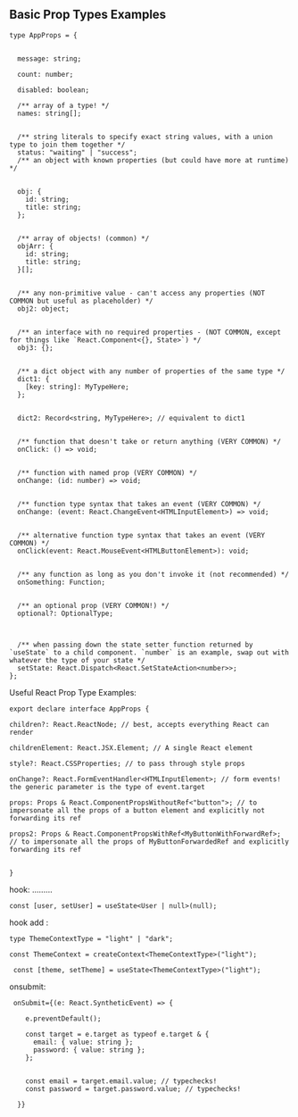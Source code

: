 ## Basic Prop Types Examples
    
    
    type AppProps = {

    
      message: string;
      
      count: number;
      
      disabled: boolean;
      
      /** array of a type! */
      names: string[];

      
      /** string literals to specify exact string values, with a union type to join them together */
      status: "waiting" | "success";
      /** an object with known properties (but could have more at runtime) */

      
      obj: {
        id: string;
        title: string;
      };

      
      /** array of objects! (common) */
      objArr: {
        id: string;
        title: string;
      }[];

      
      /** any non-primitive value - can't access any properties (NOT COMMON but useful as placeholder) */
      obj2: object;

      
      /** an interface with no required properties - (NOT COMMON, except for things like `React.Component<{}, State>`) */
      obj3: {};

      
      /** a dict object with any number of properties of the same type */
      dict1: {
        [key: string]: MyTypeHere;
      };

      
      dict2: Record<string, MyTypeHere>; // equivalent to dict1

      
      /** function that doesn't take or return anything (VERY COMMON) */
      onClick: () => void;

      
      /** function with named prop (VERY COMMON) */
      onChange: (id: number) => void;

      
      /** function type syntax that takes an event (VERY COMMON) */
      onChange: (event: React.ChangeEvent<HTMLInputElement>) => void;

      
      /** alternative function type syntax that takes an event (VERY COMMON) */
      onClick(event: React.MouseEvent<HTMLButtonElement>): void;

      
      /** any function as long as you don't invoke it (not recommended) */
      onSomething: Function;

      
      /** an optional prop (VERY COMMON!) */
      optional?: OptionalType;


      
      /** when passing down the state setter function returned by `useState` to a child component. `number` is an example, swap out with whatever the type of your state */
      setState: React.Dispatch<React.SetStateAction<number>>;
    };





Useful React Prop Type Examples:



    export declare interface AppProps {
    
    children?: React.ReactNode; // best, accepts everything React can render

    childrenElement: React.JSX.Element; // A single React element
    
    style?: React.CSSProperties; // to pass through style props
    
    onChange?: React.FormEventHandler<HTMLInputElement>; // form events! the generic parameter is the type of event.target
    
    props: Props & React.ComponentPropsWithoutRef<"button">; // to impersonate all the props of a button element and explicitly not forwarding its ref
    
    props2: Props & React.ComponentPropsWithRef<MyButtonWithForwardRef>; // to impersonate all the props of MyButtonForwardedRef and explicitly forwarding its ref

    
    }
hook:
.........

    const [user, setUser] = useState<User | null>(null);

hook add :

    type ThemeContextType = "light" | "dark";
    
    const ThemeContext = createContext<ThemeContextType>("light");

     const [theme, setTheme] = useState<ThemeContextType>("light");

onsubmit:

     onSubmit={(e: React.SyntheticEvent) => {
     
        e.preventDefault();
        
        const target = e.target as typeof e.target & {
          email: { value: string };
          password: { value: string };
        };

        
        const email = target.email.value; // typechecks!
        const password = target.password.value; // typechecks!
       
      }}
